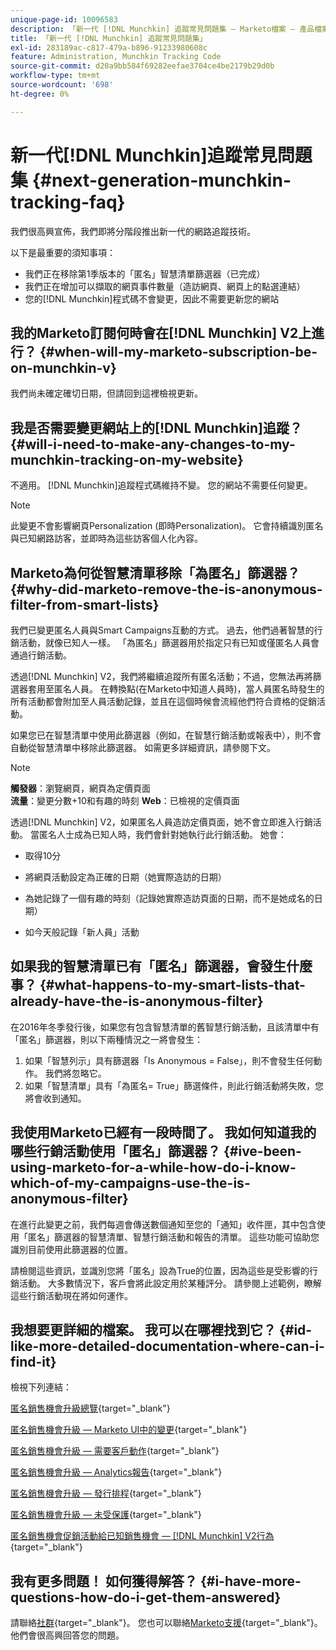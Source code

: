 ```yaml
---
unique-page-id: 10096583
description: 「新一代 [!DNL Munchkin] 追蹤常見問題集 — Marketo檔案 — 產品檔案」
title: 「新一代 [!DNL Munchkin] 追蹤常見問題集」
exl-id: 283189ac-c817-479a-b896-91233980608c
feature: Administration, Munchkin Tracking Code
source-git-commit: d20a9bb584f69282eefae3704ce4be2179b29d0b
workflow-type: tm+mt
source-wordcount: '698'
ht-degree: 0%

---
```


# 新一代[!DNL Munchkin]追蹤常見問題集 {#next-generation-munchkin-tracking-faq}

我們很高興宣佈，我們即將分階段推出新一代的網路追蹤技術。

以下是最重要的須知事項：

* 我們正在移除第1季版本的「匿名」智慧清單篩選器（已完成）
* 我們正在增加可以擷取的網頁事件數量（造訪網頁、網頁上的點選連結）
* 您的[!DNL Munchkin]程式碼不會變更，因此不需要更新您的網站

## 我的Marketo訂閱何時會在[!DNL Munchkin] V2上進行？ {#when-will-my-marketo-subscription-be-on-munchkin-v}

我們尚未確定確切日期，但請回到這裡檢視更新。

## 我是否需要變更網站上的[!DNL Munchkin]追蹤？ {#will-i-need-to-make-any-changes-to-my-munchkin-tracking-on-my-website}

不適用。 [!DNL Munchkin]追蹤程式碼維持不變。 您的網站不需要任何變更。

>[!NOTE]
>
>此變更不會影響網頁Personalization (即時Personalization)。 它會持續識別匿名與已知網路訪客，並即時為這些訪客個人化內容。

## Marketo為何從智慧清單移除「為匿名」篩選器？ {#why-did-marketo-remove-the-is-anonymous-filter-from-smart-lists}

我們已變更匿名人員與Smart Campaigns互動的方式。 過去，他們過著智慧的行銷活動，就像已知人一樣。 「為匿名」篩選器用於指定只有已知或僅匿名人員會通過行銷活動。

透過[!DNL Munchkin] V2，我們將繼續追蹤所有匿名活動；不過，您無法再將篩選器套用至匿名人員。 在轉換點(在Marketo中知道人員時)，當人員匿名時發生的所有活動都會附加至人員活動記錄，並且在這個時候會流經他們符合資格的促銷活動。

如果您已在智慧清單中使用此篩選器（例如，在智慧行銷活動或報表中），則不會自動從智慧清單中移除此篩選器。 如需更多詳細資訊，請參閱下文。

>[!NOTE]
>
>**觸發器**：瀏覽網頁，網頁為定價頁面\
>**流量**：變更分數+10和有趣的時刻
>**Web**：已檢視的定價頁面
>
>透過[!DNL Munchkin] V2，如果匿名人員造訪定價頁面，她不會立即進入行銷活動。 當匿名人士成為已知人時，我們會針對她執行此行銷活動。 她會：
>
>* 取得10分
>
>* 將網頁活動設定為正確的日期（她實際造訪的日期）
>
>* 為她記錄了一個有趣的時刻（記錄她實際造訪頁面的日期，而不是她成名的日期）
>
>* 如今天般記錄「新人員」活動

## 如果我的智慧清單已有「匿名」篩選器，會發生什麼事？ {#what-happens-to-my-smart-lists-that-already-have-the-is-anonymous-filter}

在2016年冬季發行後，如果您有包含智慧清單的舊智慧行銷活動，且該清單中有「匿名」篩選器，則以下兩種情況之一將會發生：

1. 如果「智慧列示」具有篩選器「Is Anonymous = False」，則不會發生任何動作。 我們將忽略它。
1. 如果「智慧清單」具有「為匿名= True」篩選條件，則此行銷活動將失敗，您將會收到通知。

## 我使用Marketo已經有一段時間了。 我如何知道我的哪些行銷活動使用「匿名」篩選器？ {#ive-been-using-marketo-for-a-while-how-do-i-know-which-of-my-campaigns-use-the-is-anonymous-filter}

在進行此變更之前，我們每週會傳送數個通知至您的「通知」收件匣，其中包含使用「匿名」篩選器的智慧清單、智慧行銷活動和報告的清單。 這些功能可協助您識別目前使用此篩選器的位置。

請檢閱這些資訊，並識別您將「匿名」設為True的位置，因為這些是受影響的行銷活動。 大多數情況下，客戶會將此設定用於某種評分。 請參閱上述範例，瞭解這些行銷活動現在將如何運作。

## 我想要更詳細的檔案。 我可以在哪裡找到它？ {#id-like-more-detailed-documentation-where-can-i-find-it}

檢視下列連結：

[匿名銷售機會升級總覽](https://nation.marketo.com/docs/DOC-2937){target="_blank"}

[匿名銷售機會升級 — Marketo UI中的變更](https://nation.marketo.com/docs/DOC-2938){target="_blank"}

[匿名銷售機會升級 — 需要客戶動作](https://nation.marketo.com/docs/DOC-2939){target="_blank"}

[匿名銷售機會升級 — Analytics報告](https://nation.marketo.com/docs/DOC-2940){target="_blank"}

[匿名銷售機會升級 — 發行排程](https://nation.marketo.com/docs/DOC-2961){target="_blank"}

[匿名銷售機會升級 — 未受保護](https://nation.marketo.com/docs/DOC-2962){target="_blank"}

[匿名銷售機會促銷活動給已知銷售機會 —  [!DNL Munchkin] V2行為](https://nation.marketo.com/docs/DOC-2963){target="_blank"}

## 我有更多問題！ 如何獲得解答？ {#i-have-more-questions-how-do-i-get-them-answered}

請聯絡[社群](https://nation.marketo.com/){target="_blank"}。 您也可以聯絡[Marketo支援](https://nation.marketo.com/t5/Support/ct-p/Support){target="_blank"}。 他們會很高興回答您的問題。
